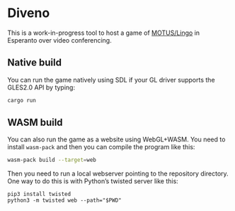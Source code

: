 # Diveno

This is a work-in-progress tool to host a game of [MOTUS/Lingo](https://en.wikipedia.org/wiki/Lingo_(American_game_show)) in Esperanto over video conferencing.

## Native build

You can run the game natively using SDL if your GL driver supports the GLES2.0 API by typing:

```bash
cargo run
```

## WASM build

You can also run the game as a website using WebGL+WASM. You need to install `wasm-pack` and then you can compile the program like this:

```bash
wasm-pack build --target=web
```

Then you need to run a local webserver pointing to the repository directory. One way to do this is with Python’s twisted server like this:

```
pip3 install twisted
python3 -m twisted web --path="$PWD"
```
